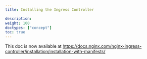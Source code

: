 ```yaml
---
title: Installing the Ingress Controller

description: 
weight: 100
doctypes: ["concept"]
toc: true
---
```



This doc is now available at https://docs.nginx.com/nginx-ingress-controller/installation/installation-with-manifests/